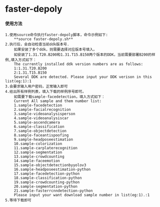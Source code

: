 # faster-depoly

#### 使用方法
    1.使用source命令执行faster-depoly脚本，命令示例如下:
        **source faster-depoly.sh**
    2.执行后，会自动检查当前ddk版本号.
        如果安装了多个ddk，则需要选择对应版本号填入。
        如安装了1.31.T20.B200和1.31.T15.B150两个版本的DDK，当前需要部署B200的样例,填入方式如下：
        The currently installed ddk version numbers are as follows:
        1:1.31.T20.B200
        2:1.31.T15.B150
        Several DDK are detected. Please input your DDK verison in this list(eg:1):1
    3.会要求输入用户密码，正常输入即可
    4.给出所有样例列表，填入下载的样例序号即可。
        如需要下载sample-facedetection，填入方式如下：
        Current All sample and them number list:
        1.sample-facedetection
        2.sample-facialrecognition
        3.sample-videoanalysisperson
        4.sample-videoanalysiscar
        5.sample-ascendcamera
        6.sample-classification
        7.sample-objectdetection
        8.sample-faceantispoofing
        9.sample-headposeestimation
        10.sample-colorization
        11.sample-carplaterecognition
        12.sample-segmentation
        13.sample-crowdcounting
        14.sample-faceemotion
        15.sample-objectdetectionbyyolov3
        16.sample-headposeestimation-python
        17.sample-facedetection-python
        18.sample-classification-python
        19.sample-crowdcounting-python
        20.sample-segmentation-python
        21.sample-fasterrcnndetection-python
        Please input your want download sample number in list(eg:1).:1
    5.等待下载即可

